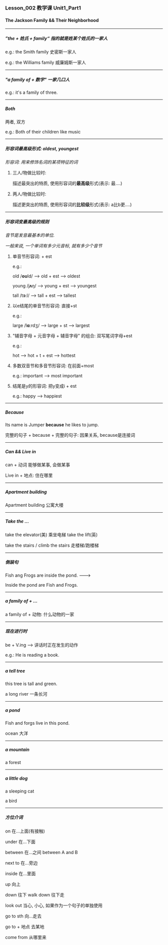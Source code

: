 ### Lesson_002 教学课 Unit1_Part1

#### The Jackson Family && Their Neighborhood

---

##### **”the + 姓氏 + family“** 指的就是姓某个姓氏的一家人

e.g.: the Smith family 史密斯一家人

e.g.: the Williams family 威廉姆斯一家人

---

##### **"a family of + 数字"** 一家几口人

e.g.: it's a family of three.

---

##### Both

两者, 双方

e.g.: Both of their children like music

---

##### 形容词最高级形式: oldest, youngest

*形容词: 用来修饰名词的某项特征的词*

1. 三人/物做比较时:

   描述最突出的特质, 使用形容词的**最高级**形式(表示: 最....)

2. 两人/物做比较时:

   描述更突出的特质, 使用形容词的**比较级**形式(表示: a比b更....)

---

##### 形容词变最高级的规则

*音节是发音最基本的单位.*

*一般来说, 一个单词有多少元音标, 就有多少个音节*

1. 单音节形容词: + est

   e.g.: 

   old /**oʊ**ld/ --> old + est  --> oldest

   young /j**ʌ**ŋ/ --> young + est --> youngest

   tall /t**ɔː**l/ --> tall + est --> tallest

2. 以e结尾的单音节形容词: 直接+st

   e.g.:

   large /l**ɑː**rdʒ/ --> large + st --> largest

3. "辅音字母 + 元音字母 + 辅音字母" 的组合: 双写尾词字母+est

   e.g.:

   hot --> hot + t + est --> hottest

4. 多数双音节和多音节形容词: 在前面+most

   e.g.: important --> most important

5. 结尾是y的形容词: 把y变成i + est

   e.g.: happy --> happiest

---

##### Because

Its name is Jumper **because** he likes to jump.

完整的句子 + because + 完整的句子: 因果关系, because是连接词

---

##### Can && Live in

can + 动词 能够做某事, 会做某事

Live in + 地点: 住在哪里

---

##### Apartment building

Apartment building 公寓大楼

---

##### Take the ...

take the elevator(美) 乘坐电梯 take the lift(英)

take the stairs / climb the stairs 走楼梯/跑楼梯

---

##### 倒装句

Fish ang Frogs are inside the pond. --->

Inside the pond are Fish and Frogs.

---

##### a family of + ...

a family of + 动物: 什么动物的一家

---

##### 现在进行时

be + V.ing --> 讲话时正在发生的动作

e.g.: He is reading a book.

---

##### a tell tree 

this tree is tall and green.

a long river 一条长河

---

##### a pond

Fish and forgs live in this pond.

ocean 大洋

---

##### a mountain

a forest

---

##### a little dog

a sleeping cat

a bird

---

##### 方位介词

on 在...上面(有接触)

under 在...下面

between 在...之间 between A and B

next to 在...旁边

inside 在...里面

up 向上

down 往下 walk down 往下走

look out 当心, 小心, 如果作为一个句子的单独使用

go to sth 向...走去

go to + 地点 去某地

come from 从哪里来